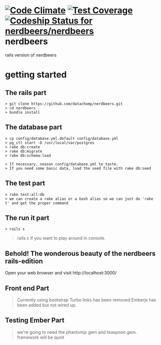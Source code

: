[![Code Climate](https://codeclimate.com/github/nerdbeers/nerdbeers/badges/gpa.svg)](https://codeclimate.com/github/nerdbeers/nerdbeers) [![Test Coverage](https://codeclimate.com/github/nerdbeers/nerdbeers/badges/coverage.svg)](https://codeclimate.com/github/nerdbeers/nerdbeers) [ ![Codeship Status for nerdbeers/nerdbeers](https://codeship.com/projects/64503e30-b1e5-0131-0260-0eab129fca73/status?branch=master)](https://codeship.com/projects/20007)
nerdbeers
=========

rails version of nerdbeers

getting started
==========

## The rails part
```
> git clone https://github.com/datachomp/nerdbeers.git
> cd nerdbeers
> bundle install
```

## The database part
```
> cp config/database.yml.default config/database.yml
> pg_ctl start -D /usr/local/var/postgres
> rake db:create
> rake db:migrate
> rake db:schema:load

> If necessary, season config/database.yml to taste.
> If you need some basic data, load the seed file with rake db:seed
```

## The test part
```
> rake test:all:db
> we can create a rake alias or a bash alias so we can just do 'rake t' and get the proper command
```

## The run it part
```
> rails s
```
> rails c    if you want to play around in console.

## Behold! The wonderous beauty of the nerdbeers rails-edition
Open your web browser and visit http://localhost:3000/


## Front end Part
> Currently using  bootstrap
> Turbo links has been removed
> Emberjs has been added but not wired up.

## Testing Ember Part
> we're going to need the  phantomjs gem and  teaspoon gem. framework will be qunit
